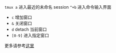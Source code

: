 `tmux a` 进入最近的未命名 session
`^+b` 进入命令输入界面
  - `c` 增加窗口
  - `&` 关闭窗口
  - `d` detach 当前窗口
  - `[0-9]` 进入指定窗口

更多请参考[这里](http://wdxtub.com/2016/03/30/tmux-guide/)